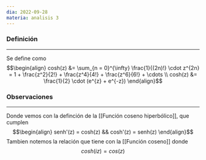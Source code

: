 ```yaml
---
dia: 2022-09-28
materia: analisis 3
---
```

### Definición
---
Se define como
$$\begin{align} 
	cosh(z) &= \sum_{n = 0}^{\infty} \frac{1}{(2n)!} \cdot z^{2n} = 1 + \frac{z^2}{2!} + \frac{z^4}{4!} + \frac{z^6}{6!} + \cdots \\
	cosh(z) &= \frac{1}{2} \cdot (e^{z} + e^{-z})
\end{align}$$

### Observaciones
---
Donde vemos con la definción de la [[Función coseno hiperbólico]], que cumplen
$$\begin{align} senh'(z) = cosh(z) && cosh'(z) = senh(z) \end{align}$$
Tambien notemos la relación que tiene con la [[Función coseno]] donde 
$$ cosh(iz) = cos(z) $$